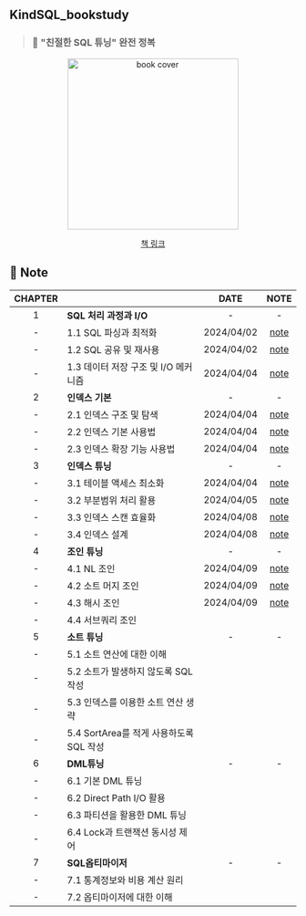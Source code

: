 ## KindSQL_bookstudy

> ### 📕 "친절한 SQL 튜닝" 완전 정복

<div align="center">
  <img src="https://image.yes24.com/goods/61254539/XL" alt="book cover" width="300"/>
  <br>
  
  [책 링크](https://www.yes24.com/Product/Goods/61254539)
</div>

## 🎊 Note

<div align="center">
  
|CHAPTER||DATE|NOTE|
| :--------: | :-----------|:---------------------------------------: |:------:|
|1|**SQL 처리 과정과 I/O**|-|-|
|-|1.1 SQL 파싱과 최적화|2024/04/02|[note](https://github.com/ChoiSeEun/KindSQL_bookstudy/blob/main/Chapter01/Ch1-1.%20SQL%20%ED%8C%8C%EC%8B%B1%EA%B3%BC%20%EC%B5%9C%EC%A0%81%ED%99%94.md)|
|-|1.2 SQL 공유 및 재사용|2024/04/02|[note](https://github.com/ChoiSeEun/KindSQL_bookstudy/blob/main/Chapter01/Ch1-2.%20SQL%20%EA%B3%B5%EC%9C%A0%20%EB%B0%8F%20%EC%9E%AC%EC%82%AC%EC%9A%A9.md)|
|-|1.3 데이터 저장 구조 및 I/O 메커니즘|2024/04/04|[note](https://github.com/ChoiSeEun/KindSQL_bookstudy/blob/main/Chapter01/Ch1-3.%20%EB%8D%B0%EC%9D%B4%ED%84%B0%20%EC%A0%80%EC%9E%A5%20%EA%B5%AC%EC%A1%B0%20%EB%B0%8F%20IO%20%EB%A9%94%EC%BB%A4%EB%8B%88%EC%A6%98.md)|
|2|**인덱스 기본**|-|-|
|-|2.1 인덱스 구조 및 탐색|2024/04/04|[note](https://github.com/ChoiSeEun/KindSQL_bookstudy/blob/main/Chapter02/Ch2-1.%20%EC%9D%B8%EB%8D%B1%EC%8A%A4%20%EA%B5%AC%EC%A1%B0%20%EB%B0%8F%20%ED%83%90%EC%83%89.md)|
|-|2.2 인덱스 기본 사용법|2024/04/04|[note](https://github.com/ChoiSeEun/KindSQL_bookstudy/blob/main/Chapter02/Ch2-2.%20%EC%9D%B8%EB%8D%B1%EC%8A%A4%20%EA%B8%B0%EB%B3%B8%20%EC%82%AC%EC%9A%A9%EB%B2%95.md)|
|-|2.3 인덱스 확장 기능 사용법|2024/04/04|[note](https://github.com/ChoiSeEun/KindSQL_bookstudy/blob/main/Chapter02/Ch2-3.%20%EC%9D%B8%EB%8D%B1%EC%8A%A4%20%ED%99%95%EC%9E%A5%EA%B8%B0%EB%8A%A5%20%EC%82%AC%EC%9A%A9%EB%B2%95.md)|
|3|**인덱스 튜닝**|-|-|
|-|3.1 테이블 액세스 최소화|2024/04/04|[note](https://github.com/ChoiSeEun/KindSQL_bookstudy/blob/main/Chapter03/Ch3-1.%20%ED%85%8C%EC%9D%B4%EB%B8%94%20%EC%95%A1%EC%84%B8%EC%8A%A4%20%EC%B5%9C%EC%86%8C%ED%99%94.md)|
|-|3.2 부분범위 처리 활용|2024/04/05|[note](https://github.com/ChoiSeEun/KindSQL_bookstudy/blob/main/Chapter03/Ch3-2.%20%EB%B6%80%EB%B6%84%EB%B2%94%EC%9C%84%20%EC%B2%98%EB%A6%AC%20%ED%99%9C%EC%9A%A9.md)|
|-|3.3 인덱스 스캔 효율화|2024/04/08|[note](https://github.com/ChoiSeEun/KindSQL_bookstudy/blob/main/Chapter03/Ch3-3.%20%EC%9D%B8%EB%8D%B1%EC%8A%A4%20%EC%8A%A4%EC%BA%94%20%ED%9A%A8%EC%9C%A8%ED%99%94.md)|
|-|3.4 인덱스 설계|2024/04/08|[note](https://github.com/ChoiSeEun/KindSQL_bookstudy/blob/main/Chapter03/Ch3-4.%20%EC%9D%B8%EB%8D%B1%EC%8A%A4%20%EC%84%A4%EA%B3%84.md)|
|4|**조인 튜닝**|-|-|
|-|4.1 NL 조인|2024/04/09|[note](https://github.com/ChoiSeEun/KindSQL_bookstudy/blob/main/Chapter04/Ch4-1.%20NL%EC%A1%B0%EC%9D%B8.md)|
|-|4.2 소트 머지 조인|2024/04/09|[note](https://github.com/ChoiSeEun/KindSQL_bookstudy/blob/main/Chapter04/Ch4-2.%20%EC%86%8C%ED%8A%B8%20%EB%A8%B8%EC%A7%80%20%EC%A1%B0%EC%9D%B8.md)|
|-|4.3 해시 조인|2024/04/09|[note](https://github.com/ChoiSeEun/KindSQL_bookstudy/blob/main/Chapter04/Ch4-3.%20%ED%95%B4%EC%8B%9C%20%EC%A1%B0%EC%9D%B8.md)|
|-|4.4 서브쿼리 조인|||
|5|**소트 튜닝**|-|-|
|-|5.1 소트 연산에 대한 이해|||
|-|5.2 소트가 발생하지 않도록 SQL 작성|||
|-|5.3 인덱스를 이용한 소트 연산 생략|||
|-|5.4 SortArea를 적게 사용하도록 SQL 작성|||
|6|**DML튜닝**|-|-|
|-|6.1 기본 DML 튜닝|||
|-|6.2 Direct Path I/O 활용|||
|-|6.3 파티션을 활용한 DML 튜닝|||
|-|6.4 Lock과 트랜잭션 동시성 제어|||
|7|**SQL옵티마이저**|-|-|
|-|7.1 통계정보와 비용 계산 원리|||
|-|7.2 옵티마이저에 대한 이해|||

</div>

